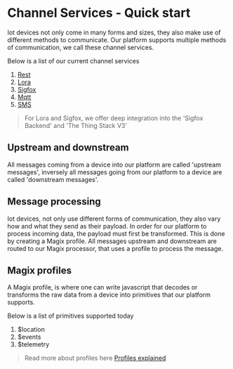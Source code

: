 # Channel Services - Quick start

Iot devices not only come in many forms and sizes, they also make use of different methods to communicate.
Our platform supports multiple methods of communication, we call these channel services.

Below is a list of our current channel services

1. [Rest](channel-services/rest.md)
2. [Lora](channel-services/Lora.md)
3. [Sigfox](channel-services/sigfox.md)
4. [Mqtt](channel-services/mqtt.md)
5. [SMS](channel-services/sms.md)

> For Lora and Sigfox, we offer deep integration into the 'Sigfox Backend' and 'The Thing Stack V3'

## Upstream and downstream

All messages coming from a device into our platform are called 'upstream messages', inversely all messages going from
our platform to a device are called 'downstream messages'.

## Message processing

Iot devices, not only use different forms of communication, they also vary how and what they send as their payload.
In order for our platform to process incoming data, the payload must first be transformed. This is done by creating a Magix profile.
All messages upstream and downstream are routed to our Magix processor, that uses a profile to process the message.

## Magix profiles

A Magix profile, is where one can write javascript that decodes or transforms the raw data from a device into primitives 
that our platform supports. 

Below is a list of primitives supported today

1. $location
2. $events
3. $telemetry

> Read more about profiles here [Profiles explained](magix-profiles/profiles-explained.md)
